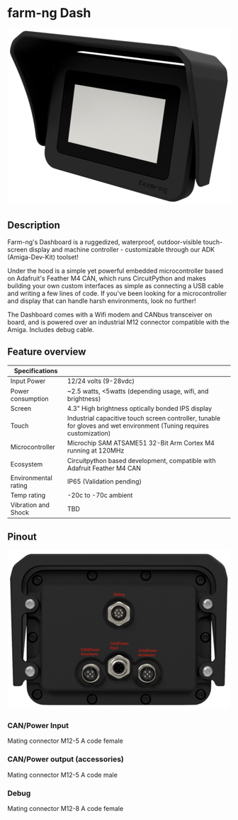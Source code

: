 # farm-ng Dash

<img src="resources/Dash_Iso.png" alt="Dash_Iso" style="zoom:50%;" />



## Description
Farm-ng's Dashboard is a ruggedized, waterproof, outdoor-visible touch-screen display and machine controller - customizable through our ADK (Amiga-Dev-Kit) toolset!

Under the hood is a simple yet powerful embedded microcontroller based on Adafruit's Feather M4 CAN, which runs CircuitPython and makes building your own custom interfaces as simple as connecting a USB cable and writing a few lines of code.  If you've been looking for a microcontroller and display that can handle harsh environments, look no further!

The Dashboard comes with a Wifi modem and CANbus transceiver on board, and is powered over an industrial M12 connector compatible with the Amiga.  Includes debug cable.

## Feature overview



| Specifications       |                                                              |
| -------------------- | ------------------------------------------------------------ |
| Input Power          | 12/24 volts (9-28vdc)                                        |
| Power consumption    | ~2.5 watts, <5watts (depending usage, wifi, and brightness)  |
| Screen               | 4.3" High brightness optically bonded IPS display            |
| Touch                | Industrial capacitive touch screen controller, tunable for gloves and wet environment (Tuning requires customization) |
| Microcontroller      | Microchip SAM ATSAME51 32-Bit Arm Cortex M4 running at 120MHz |
| Ecosystem            | Circuitpython based development, compatible with Adafruit Feather M4 CAN |
| Environmental rating | IP65 (Validation pending)                                    |
| Temp rating          | -20c to -70c ambient                                         |
| Vibration and Shock  | TBD                                                          |



## Pinout

<img src="resources/Dash_Connectors.png" alt="Dash_Connectors" style="zoom:50%;" />



### CAN/Power Input

Mating connector M12-5 A code female



### CAN/Power output (accessories)

Mating connector M12-5 A code male

### Debug

Mating connector M12-8 A code female
